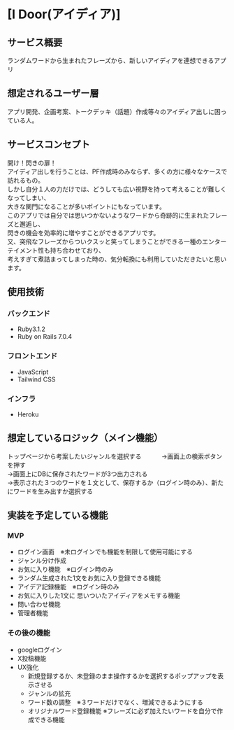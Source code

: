 # [I Door(アイディア)]

## サービス概要
ランダムワードから生まれたフレーズから、新しいアイディアを連想できるアプリ

## 想定されるユーザー層
アプリ開発、企画考案、トークデッキ（話題）作成等々のアイディア出しに困っている人。

## サービスコンセプト
開け！閃きの扉！   
アイディア出しを行うことは、PF作成時のみならず、多くの方に様々なケースで訪れるもの。   
しかし自分１人の力だけでは、どうしても広い視野を持って考えることが難しくなってしまい、   
大きな関門になることが多いポイントにもなっています。   
このアプリでは自分では思いつかないようなワードから奇跡的に生まれたフレーズと邂逅し、   
閃きの機会を効率的に増やすことができるアプリです。   
又、突飛なフレーズからついクスッと笑ってしまうことができる一種のエンターテイメント性も持ち合わせており、   
考えすぎて煮詰まってしまった時の、気分転換にも利用していただきたいと思います。   

## 使用技術
###  バックエンド
* Ruby3.1.2
* Ruby on Rails 7.0.4
###  フロントエンド
* JavaScript
* Tailwind CSS
###  インフラ
* Heroku

##  想定しているロジック（メイン機能）
トップページから考案したいジャンルを選択する　　　
→画面上の検索ボタンを押す   
→画面上にDBに保存されたワードが3つ出力される   
→表示された３つのワードを１文として、保存するか（ログイン時のみ）、新たにワードを生み出すか選択する   

## 実装を予定している機能
### MVP
* ログイン画面　※未ログインでも機能を制限して使用可能にする
* ジャンル分け作成
* お気に入り機能　※ログイン時のみ
 * ランダム生成された1文をお気に入り登録できる機能
* アイデア記録機能　※ログイン時のみ
 * お気に入りした1文に 思いついたアイディアをメモする機能
* 問い合わせ機能
* 管理者機能

### その後の機能
* googleログイン
* X投稿機能
* UX強化
  * 新規登録するか、未登録のまま操作するかを選択するポップアップを表示させる
  * ジャンルの拡充
  * ワード数の調整　※３ワードだけでなく、増減できるようにする 
  * オリジナルワード登録機能 ※フレーズに必ず加えたいワードを自分で作成できる機能
